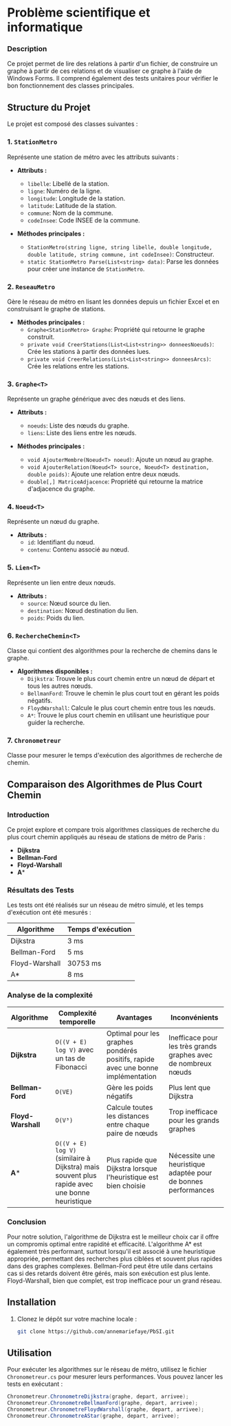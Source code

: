 # Problème scientifique et informatique

### Description

Ce projet permet de lire des relations à partir d'un fichier, de construire un graphe à partir de ces relations et de visualiser ce graphe à l'aide de Windows Forms. Il comprend également des tests unitaires pour vérifier le bon fonctionnement des classes principales.

## Structure du Projet

Le projet est composé des classes suivantes :

### 1. `StationMetro`

Représente une station de métro avec les attributs suivants :
- **Attributs :**
  - `libelle`: Libellé de la station.
  - `ligne`: Numéro de la ligne.
  - `longitude`: Longitude de la station.
  - `latitude`: Latitude de la station.
  - `commune`: Nom de la commune.
  - `codeInsee`: Code INSEE de la commune.
  
- **Méthodes principales :**
  - `StationMetro(string ligne, string libelle, double longitude, double latitude, string commune, int codeInsee)`: Constructeur.
  - `static StationMetro Parse(List<string> data)`: Parse les données pour créer une instance de `StationMetro`.

### 2. `ReseauMetro`

Gère le réseau de métro en lisant les données depuis un fichier Excel et en construisant le graphe de stations.
- **Méthodes principales :**
  - `Graphe<StationMetro> Graphe`: Propriété qui retourne le graphe construit.
  - `private void CreerStations(List<List<string>> donneesNoeuds)`: Crée les stations à partir des données lues.
  - `private void CreerRelations(List<List<string>> donneesArcs)`: Crée les relations entre les stations.

### 3. `Graphe<T>`

Représente un graphe générique avec des nœuds et des liens.
- **Attributs :**
  - `noeuds`: Liste des nœuds du graphe.
  - `liens`: Liste des liens entre les nœuds.
  
- **Méthodes principales :**
  - `void AjouterMembre(Noeud<T> noeud)`: Ajoute un nœud au graphe.
  - `void AjouterRelation(Noeud<T> source, Noeud<T> destination, double poids)`: Ajoute une relation entre deux nœuds.
  - `double[,] MatriceAdjacence`: Propriété qui retourne la matrice d'adjacence du graphe.

### 4. `Noeud<T>`

Représente un nœud du graphe.
- **Attributs :**
  - `id`: Identifiant du nœud.
  - `contenu`: Contenu associé au nœud.

### 5. `Lien<T>`

Représente un lien entre deux nœuds.
- **Attributs :**
  - `source`: Nœud source du lien.
  - `destination`: Nœud destination du lien.
  - `poids`: Poids du lien.

### 6. `RechercheChemin<T>`

Classe qui contient des algorithmes pour la recherche de chemins dans le graphe.
- **Algorithmes disponibles :**
  - `Dijkstra`: Trouve le plus court chemin entre un nœud de départ et tous les autres nœuds.
  - `BellmanFord`: Trouve le chemin le plus court tout en gérant les poids négatifs.
  - `FloydWarshall`: Calcule le plus court chemin entre tous les nœuds.
  - `A*`: Trouve le plus court chemin en utilisant une heuristique pour guider la recherche.

### 7. `Chronometreur`

Classe pour mesurer le temps d'exécution des algorithmes de recherche de chemin.

## Comparaison des Algorithmes de Plus Court Chemin

### Introduction

Ce projet explore et compare trois algorithmes classiques de recherche du plus court chemin appliqués au réseau de stations de métro de Paris :
- **Dijkstra**
- **Bellman-Ford**
- **Floyd-Warshall**
- **A***

### Résultats des Tests

Les tests ont été réalisés sur un réseau de métro simulé, et les temps d'exécution ont été mesurés :

| Algorithme       | Temps d'exécution |
|------------------|------------------|
| Dijkstra         | 3 ms             |
| Bellman-Ford     | 5 ms             |
| Floyd-Warshall   | 30753 ms         |
| A*               | 8 ms             |

### Analyse de la complexité

| Algorithme       | Complexité temporelle | Avantages | Inconvénients |
|------------------|----------------------|-----------|---------------|
| **Dijkstra**    | `O((V + E) log V)` avec un tas de Fibonacci | Optimal pour les graphes pondérés positifs, rapide avec une bonne implémentation | Inefficace pour les très grands graphes avec de nombreux nœuds |
| **Bellman-Ford**| `O(VE)` | Gère les poids négatifs | Plus lent que Dijkstra |
| **Floyd-Warshall** | `O(V³)` | Calcule toutes les distances entre chaque paire de nœuds | Trop inefficace pour les grands graphes |
| **A***          | `O((V + E) log V)` (similaire à Dijkstra) mais souvent plus rapide avec une bonne heuristique | Plus rapide que Dijkstra lorsque l'heuristique est bien choisie | Nécessite une heuristique adaptée pour de bonnes performances |


### Conclusion

Pour notre solution, l'algorithme de Dijkstra est le meilleur choix car il offre un compromis optimal entre rapidité et efficacité. L'algorithme A* est également très performant, surtout lorsqu'il est associé à une heuristique appropriée, permettant des recherches plus ciblées et souvent plus rapides dans des graphes complexes. Bellman-Ford peut être utile dans certains cas si des retards doivent être gérés, mais son exécution est plus lente. Floyd-Warshall, bien que complet, est trop inefficace pour un grand réseau.

## Installation

1. Clonez le dépôt sur votre machine locale :
   ```bash
   git clone https://github.com/annemariefaye/PbSI.git
   ```

## Utilisation

Pour exécuter les algorithmes sur le réseau de métro, utilisez le fichier `Chronometreur.cs` pour mesurer leurs performances. Vous pouvez lancer les tests en exécutant :
```csharp
Chronometreur.ChronometreDijkstra(graphe, depart, arrivee);
Chronometreur.ChronometreBellmanFord(graphe, depart, arrivee);
Chronometreur.ChronometreFloydWarshall(graphe, depart, arrivee);
Chronometreur.ChronometreAStar(graphe, depart, arrivee);
```
